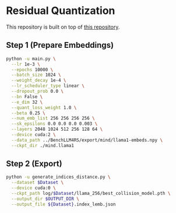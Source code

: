# Residual Quantization

This repository is built on top of [this repository](https://github.com/RUCAIBox/LC-Rec/tree/main/index).

## Step 1 (Prepare Embeddings)

```bash
python -u main.py \
  --lr 1e-3 \
  --epochs 10000 \
  --batch_size 1024 \
  --weight_decay 1e-4 \
  --lr_scheduler_type linear \
  --dropout_prob 0.0 \
  --bn False \
  --e_dim 32 \
  --quant_loss_weight 1.0 \
  --beta 0.25 \
  --num_emb_list 256 256 256 256 \
  --sk_epsilons 0.0 0.0 0.0 0.003 \
  --layers 2048 1024 512 256 128 64 \
  --device cuda:2 \
  --data_path ../BenchLLM4RS/export/mind/llama1-embeds.npy \
  --ckpt_dir ./mind.llama1
```


## Step 2 (Export)

```bash
python -u generate_indices_distance.py \
  --dataset $Dataset \
  --device cuda:0 \
  --ckpt_path log/$Dataset/llama_256/best_collision_model.pth \
  --output_dir $OUTPUT_DIR \
  --output_file ${Dataset}.index_lemb.json
```